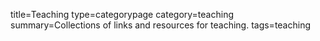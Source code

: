 title=Teaching
type=categorypage
category=teaching
summary=Collections of links and resources for teaching.
tags=teaching
~~~~~~

